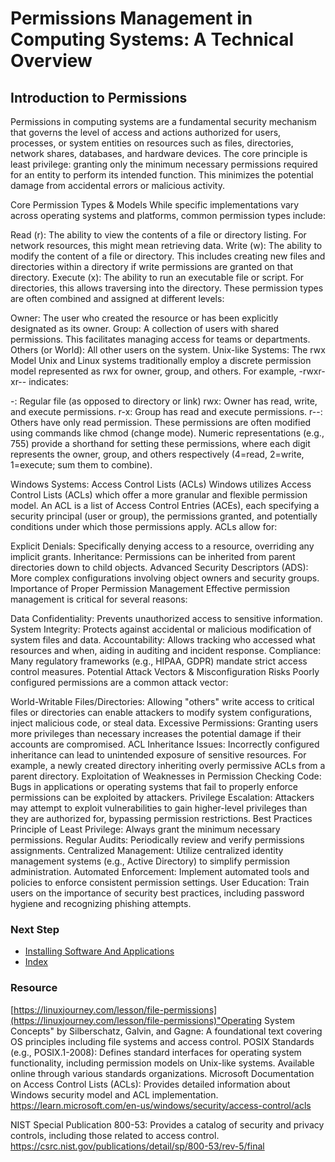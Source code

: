 # Permissions Management in Computing Systems: A Technical Overview
## Introduction to Permissions
Permissions in computing systems are a fundamental security mechanism that governs the level of access and actions authorized for users, processes, or system entities on resources such as files, directories, network shares, databases, and hardware devices. The core principle is least privilege: granting only the minimum necessary permissions required for an entity to perform its intended function. This minimizes the potential damage from accidental errors or malicious activity.

Core Permission Types & Models
While specific implementations vary across operating systems and platforms, common permission types include:

Read (r): The ability to view the contents of a file or directory listing. For network resources, this might mean retrieving data.
Write (w): The ability to modify the content of a file or directory. This includes creating new files and directories within a directory if write permissions are granted on that directory.
Execute (x): The ability to run an executable file or script. For directories, this allows traversing into the directory.
These permission types are often combined and assigned at different levels:

Owner: The user who created the resource or has been explicitly designated as its owner.
Group: A collection of users with shared permissions. This facilitates managing access for teams or departments.
Others (or World): All other users on the system.
Unix-like Systems: The rwx Model
Unix and Linux systems traditionally employ a discrete permission model represented as rwx for owner, group, and others. For example, -rwxr-xr-- indicates:

-: Regular file (as opposed to directory or link)
rwx: Owner has read, write, and execute permissions.
r-x: Group has read and execute permissions.
r--: Others have only read permission.
These permissions are often modified using commands like chmod (change mode). Numeric representations (e.g., 755) provide a shorthand for setting these permissions, where each digit represents the owner, group, and others respectively (4=read, 2=write, 1=execute; sum them to combine).

Windows Systems: Access Control Lists (ACLs)
Windows utilizes Access Control Lists (ACLs) which offer a more granular and flexible permission model. An ACL is a list of Access Control Entries (ACEs), each specifying a security principal (user or group), the permissions granted, and potentially conditions under which those permissions apply. ACLs allow for:

Explicit Denials: Specifically denying access to a resource, overriding any implicit grants.
Inheritance: Permissions can be inherited from parent directories down to child objects.
Advanced Security Descriptors (ADS): More complex configurations involving object owners and security groups.
Importance of Proper Permission Management
Effective permission management is critical for several reasons:

Data Confidentiality: Prevents unauthorized access to sensitive information.
System Integrity: Protects against accidental or malicious modification of system files and data.
Accountability: Allows tracking who accessed what resources and when, aiding in auditing and incident response.
Compliance: Many regulatory frameworks (e.g., HIPAA, GDPR) mandate strict access control measures.
Potential Attack Vectors & Misconfiguration Risks
Poorly configured permissions are a common attack vector:

World-Writable Files/Directories: Allowing "others" write access to critical files or directories can enable attackers to modify system configurations, inject malicious code, or steal data.
Excessive Permissions: Granting users more privileges than necessary increases the potential damage if their accounts are compromised.
ACL Inheritance Issues: Incorrectly configured inheritance can lead to unintended exposure of sensitive resources. For example, a newly created directory inheriting overly permissive ACLs from a parent directory.
Exploitation of Weaknesses in Permission Checking Code: Bugs in applications or operating systems that fail to properly enforce permissions can be exploited by attackers.
Privilege Escalation: Attackers may attempt to exploit vulnerabilities to gain higher-level privileges than they are authorized for, bypassing permission restrictions.
Best Practices
Principle of Least Privilege: Always grant the minimum necessary permissions.
Regular Audits: Periodically review and verify permissions assignments.
Centralized Management: Utilize centralized identity management systems (e.g., Active Directory) to simplify permission administration.
Automated Enforcement: Implement automated tools and policies to enforce consistent permission settings.
User Education: Train users on the importance of security best practices, including password hygiene and recognizing phishing attempts.
### Next Step
- [Installing Software And Applications](https://github.com/Sisu-Sus/CyberSec-RoadMap/blob/main/Operating_Systems/Installing_Software_And_Applications.md)
- [Index](https://github.com/Sisu-Sus/CyberSec-RoadMap/blob/main/index.md)

### Resource
[https://linuxjourney.com/lesson/file-permissions](https://linuxjourney.com/lesson/file-permissions)"Operating System Concepts" by Silberschatz, Galvin, and Gagne: A foundational text covering OS principles including file systems and access control.
POSIX Standards (e.g., POSIX.1-2008): Defines standard interfaces for operating system functionality, including permission models on Unix-like systems. Available online through various standards organizations.
Microsoft Documentation on Access Control Lists (ACLs): Provides detailed information about Windows security model and ACL implementation. 
https://learn.microsoft.com/en-us/windows/security/access-control/acls

NIST Special Publication 800-53: Provides a catalog of security and privacy controls, including those related to access control. 
https://csrc.nist.gov/publications/detail/sp/800-53/rev-5/final

